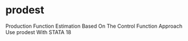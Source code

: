 # prodest
Production Function Estimation Based On The Control Function Approach Use prodest With STATA 18
